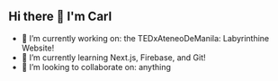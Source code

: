 ## Hi there 👋 I'm Carl

- 🔭 I’m currently working on: the TEDxAteneoDeManila: Labyrinthine Website!
- 🌱 I’m currently learning Next.js, Firebase, and Git!
- 👯 I’m looking to collaborate on: anything
